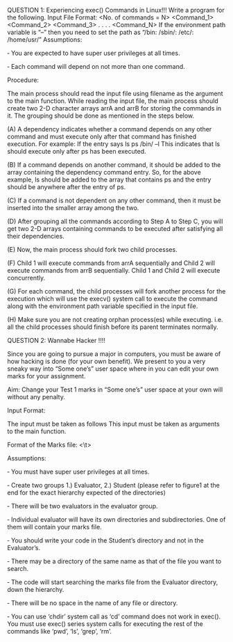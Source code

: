 QUESTION 1: Experiencing exec() Commands in Linux!!!
Write a program for the following.
Input File Format:
<No. of commands = N>
<Command_1> <dependency on> <environment path variable> <options>
<Command_2> <dependency on> <environment path variable> <options>
<Command_3> <dependency on> <environment path variable> <options>
.
.
.
.
<Command_N> <dependency on> <environment path variable> <options>
If the environment path variable is “–” then you need to set the path as “/bin: /sbin/: /etc/: /home/usr/”
Assumptions:

‐ You are expected to have super user privileges at all times.

‐ Each command will depend on not more than one command.

Procedure:

The main process should read the input file using filename as the argument to the main function. While reading the input file, the main process should create two 2-D character arrays arrA and arrB for storing the commands in it. The grouping should be done as mentioned in the steps below.

(A) A dependency indicates whether a command depends on any other command and must execute only after that command has finished execution. For example: If the entry says ls ps /bin/ –l This indicates that ls should execute only after ps has been executed.

(B) If a command depends on another command, it should be added to the array containing the dependency command entry. So, for the above example, ls should be added to the array that contains ps and the entry should be anywhere after the entry of ps. 

(C) If a command is not dependent on any other command, then it must be inserted into the smaller array among the two.

(D) After grouping all the commands according to Step A to Step C, you will get two 2-D arrays containing commands to be executed after satisfying all their dependencies.

(E) Now, the main process should fork two child processes.

(F) Child 1 will execute commands from arrA sequentially and Child 2 will execute commands from arrB sequentially. Child 1 and Child 2 will execute concurrently.

(G) For each command, the child processes will fork another process for the execution which will use the execv() system call to execute the command along with the environment path variable specified in the input file.

(H) Make sure you are not creating orphan process(es) while executing. i.e. all the child processes should finish before its parent terminates normally.



QUESTION 2: Wannabe Hacker !!!!

Since you are going to pursue a major in computers, you must be aware of how hacking is done (for your own benefit). We present to you a very sneaky way into “Some one’s” user space where in you can edit your own marks for your assignment. 

Aim: Change your Test 1 marks in “Some one’s” user space at your own will without any penalty.

Input Format:

The input must be taken as follows <filename> <ID No.> <New marks>
This input must be taken as arguments to the main function.

Format of the Marks file:
<ID No.> <\t> <Marks>

Assumptions:

‐ You must have super user privileges at all times.

‐ Create two groups 1.) Evaluator, 2.) Student (please refer to figure1 at the end for the exact hierarchy expected of the directories)

‐ There will be two evaluators in the evaluator group.

‐ Individual evaluator will have its own directories and subdirectories. One of them will contain your marks file.

‐ You should write your code in the Student’s directory and not in the Evaluator’s.

‐ There may be a directory of the same name as that of the file you want to search.

‐ The code will start searching the marks file from the Evaluator directory, down the hierarchy.

‐ There will be no space in the name of any file or directory.

‐ You can use ‘chdir’ system call as ‘cd’ command does not work in exec(). You must use exec() series system calls for executing the rest of the commands like ‘pwd’, ‘ls’, ‘grep’, ‘rm’.
